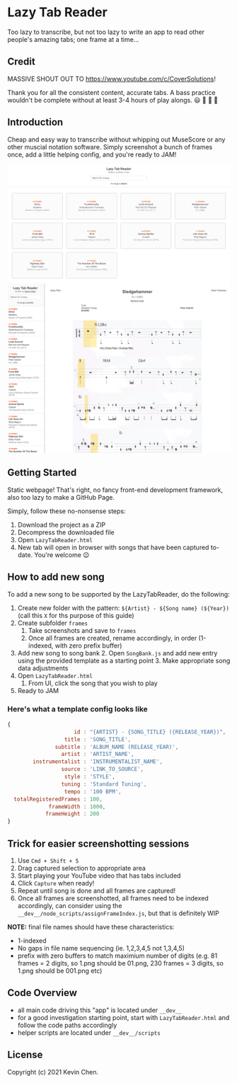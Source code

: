 # Lazy Tab Reader

Too lazy to transcribe, but not too lazy to write an app to read other people's amazing tabs; one frame at a time...

## Credit

MASSIVE SHOUT OUT TO https://www.youtube.com/c/CoverSolutions!

Thank you for all the consistent content, accurate tabs. A bass practice wouldn't be complete without at least 3-4 hours of play alongs. 😃 🎸 🎸 🎸

## Introduction

Cheap and easy way to transcribe without whipping out MuseScore or any other muscial notation software. Simply screenshot
a bunch of frames once, add a little helping config, and you're ready to JAM!

![alt='promo.png'](promo.png)
![alt='promo2.png'](promo2.png)

## Getting Started

Static webpage! That's right, no fancy front-end development framework, also too lazy to make a GitHub Page.

Simply, follow these no-nonsense steps:

1. Download the project as a ZIP
2. Decompress the downloaded file
3. Open `LazyTabReader.html`
4. New tab will open in browser with songs that have been captured to-date. You're welcome 😉

## How to add new song

To add a new song to be supported by the LazyTabReader, do the following:

1. Create new folder with the pattern: `${Artist} - ${Song name} (${Year})` (call this `X` for ths purpose of this guide)
2. Create subfolder `frames`
    1. Take screenshots and save to `frames`
    2. Once all frames are created, rename accordingly, in order (1-indexed, with zero prefix buffer)
4. Add new song to song bank
    2. Open `SongBank.js` and add new entry using the provided template as a starting point
    3. Make appropriate song data adjustments
5. Open `LazyTabReader.html`
    1. From UI, click the song that you wish to play
6. Ready to JAM

### Here's what a template config looks like

```javascript
{
                     id : "{ARTIST} - {SONG_TITLE} ({RELEASE_YEAR})",
                  title : 'SONG_TITLE',
               subtitle : 'ALBUM_NAME (RELEASE_YEAR)',
                 artist : 'ARTIST_NAME',
        instrumentalist : 'INSTRUMENTALIST_NAME',
                 source : 'LINK_TO_SOURCE',
                  style : 'STYLE',
                 tuning : 'Standard Tuning',
                  tempo : '100 BPM',
  totalRegisteredFrames : 100,
             frameWidth : 1000,
            frameHeight : 200
}
```

## Trick for easier screenshotting sessions

1. Use `Cmd + Shift + 5`
2. Drag captured selection to appropriate area
3. Start playing your YouTube video that has tabs included
4. Click `Capture` when ready!
5. Repeat until song is done and all frames are captured!
6. Once all frames are screenshotted, all frames need to be indexed accordingly, can consider using the `__dev__/node_scripts/assignFrameIndex.js`, but that is definitely WIP

**NOTE:** final file names should have these characteristics:
- 1-indexed
- No gaps in file name sequencing (ie. 1,2,3,4,5 not 1,3,4,5)
- prefix with zero buffers to match maximium number of digits (e.g. 81 frames = 2 digits, so 1.png should be 01.png, 230 frames = 3 digits, so 1.png should be 001.png etc)

## Code Overview

- all main code driving this "app" is located under `__dev__`
- for a good investigation starting point, start with `LazyTabReader.html` and follow the code paths accordingly
- helper scripts are located under `__dev__/scripts`

License
-------------
Copyright (c) 2021 Kevin Chen.
